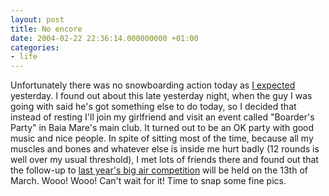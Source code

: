```yaml
---
layout: post
title: No encore
date: 2004-02-22 22:36:14.000000000 +01:00
categories:
- life
---
```

Unfortunately there was no snowboarding action today as <a href="http://www.rusiczki.net/2004/02/21/snowboarding-trip/" title="Kitsched - Snowboarding trip">I expected</a> yesterday. I found out about this late yesterday night, when the guy I was going with said he's got something else to do today, so I decided that instead of resting I'll join my girlfriend and visit an event called "Boarder's Party" in Baia Mare's main club. It turned out to be an OK party with good music and nice people. In spite of sitting most of the time, because all my muscles and bones and whatever else is inside me hurt badly (12 rounds is well over my usual threshold), I met lots of friends there and found out that the follow-up to <a href="http://www.rusiczki.net/2003/03/14/finally-an-active-day-ahead/" title="Kitsched - Finally, an active day ahead">last year's big air competition</a> will be held on the 13th of March. Wooo! Wooo! Can't wait for it! Time to snap some fine pics.
